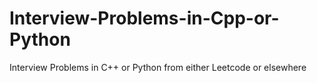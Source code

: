 # Interview-Problems-in-Cpp-or-Python
Interview Problems in C++ or Python from either Leetcode or elsewhere
